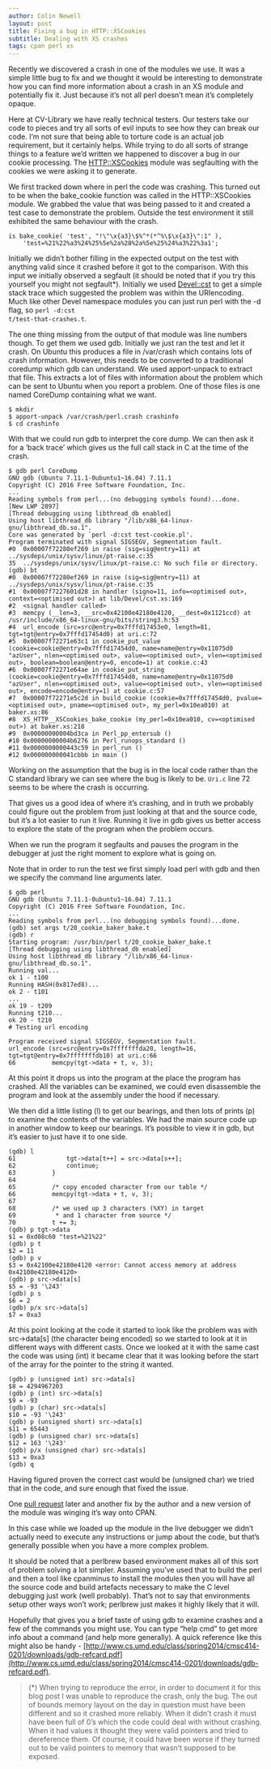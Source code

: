 ```yaml
---
author: Colin Newell
layout: post
title: Fixing a bug in HTTP::XSCookies
subtitle: Dealing with XS crashes
tags: cpan perl xs
---
```


Recently we discovered a crash in one of the modules we use.  It was a simple little bug to fix and we thought it would be interesting to demonstrate how you can find more information about a crash in an XS module and potentially fix it.  Just because it’s not all perl doesn’t mean it’s completely opaque.

Here at CV-Library we have really technical testers.  Our testers take our code to pieces and try all sorts of evil inputs to see how they can break our code.  I’m not sure that being able to torture code is an actual job requirement, but it certainly helps.  While trying to do all sorts of strange things to a feature we’d written we happened to discover a bug in our cookie processing.  The [HTTP::XSCookies](https://metacpan.org/pod/HTTP::XSCookies) module was segfaulting with the cookies we were asking it to generate.

We first tracked down where in perl the code was crashing.  This turned out to be when the bake_cookie function was called in the HTTP::XSCookies module.  We grabbed the value that was being passed to it and created a test case to demonstrate the problem.  Outside the test environment it still exhibited the same behaviour with the crash.

	is bake_cookie( 'test', "!\"\x{a3}\$%^*(*^%\$\x{a3}\":1" ),
		'test=%21%22%a3%24%25%5e%2a%28%2a%5e%25%24%a3%22%3a1';


Initially we didn’t bother filling in the expected output on the test with anything valid since it crashed before it got to the comparison.  With this input we initially observed a segfault (it should be noted that if you try this yourself you might not segfault*).  Initially we used [Devel::cst](https://metacpan.org/pod/Devel::cst) to get a simple stack trace which suggested the problem was within the URIencoding.  Much like other Devel namespace modules you can just run perl with the -d flag, so <code>perl -d:cst t/test-that-crashes.t</code>.

The one thing missing from the output of that module was line numbers though.  To get them we used gdb.  Initially we just ran the test and let it crash.  On Ubuntu this produces a file in /var/crash which contains lots of crash information.  However, this needs to be converted to a traditional coredump which gdb can understand. We used apport-unpack to extract that file.  This extracts a lot of files with information about the problem which can be sent to Ubuntu when you report a problem.  One of those files is one named CoreDump containing what we want.

	$ mkdir
	$ apport-unpack /var/crash/perl.crash crashinfo
	$ cd crashinfo

With that we could run gdb to interpret the core dump.  We can then ask it for a ‘back trace’ which gives us the full call stack in C at the time of the crash.

	$ gdb perl CoreDump
	GNU gdb (Ubuntu 7.11.1-0ubuntu1~16.04) 7.11.1
	Copyright (C) 2016 Free Software Foundation, Inc.
	...
	Reading symbols from perl...(no debugging symbols found)...done.
	[New LWP 2897]
	[Thread debugging using libthread_db enabled]
	Using host libthread_db library "/lib/x86_64-linux-gnu/libthread_db.so.1".
	Core was generated by `perl -d:cst test-cookie.pl'.
	Program terminated with signal SIGSEGV, Segmentation fault.
	#0  0x00007f72280ef269 in raise (sig=sig@entry=11) at ../sysdeps/unix/sysv/linux/pt-raise.c:35
	35	../sysdeps/unix/sysv/linux/pt-raise.c: No such file or directory.
	(gdb) bt
	#0  0x00007f72280ef269 in raise (sig=sig@entry=11) at ../sysdeps/unix/sysv/linux/pt-raise.c:35
	#1  0x00007f7227601d28 in handler (signo=11, info=<optimised out>, context=<optimised out>) at lib/Devel/cst.xs:169
	#2  <signal handler called>
	#3  memcpy (__len=3, __src=0x42100e42180e4120, __dest=0x1121ccd) at /usr/include/x86_64-linux-gnu/bits/string3.h:53
	#4  url_encode (src=src@entry=0x7fffd17453e0, length=81, tgt=tgt@entry=0x7fffd17454d0) at uri.c:72
	#5  0x00007f72271e63c1 in cookie_put_value (cookie=cookie@entry=0x7fffd17454d0, name=name@entry=0x11075d0 "azUser", nlen=<optimised out>, value=<optimised out>, vlen=<optimised out>, boolean=boolean@entry=0, encode=1) at cookie.c:43
	#6  0x00007f72271e64ae in cookie_put_string (cookie=cookie@entry=0x7fffd17454d0, name=name@entry=0x11075d0 "azUser", nlen=<optimised out>, value=<optimised out>, vlen=<optimised out>, encode=encode@entry=1) at cookie.c:57
	#7  0x00007f72271e5c2d in build_cookie (cookie=0x7fffd17454d0, pvalue=<optimised out>, pname=<optimised out>, my_perl=0x10ea010) at baker.xs:86
	#8  XS_HTTP__XSCookies_bake_cookie (my_perl=0x10ea010, cv=<optimised out>) at baker.xs:218
	#9  0x00000000004bd3ca in Perl_pp_entersub ()
	#10 0x00000000004b6276 in Perl_runops_standard ()
	#11 0x0000000000443c59 in perl_run ()
	#12 0x000000000041cbbb in main ()

Working on the assumption that the bug is in the local code rather than the C standard library we can see where the bug is likely to be.  <code>Uri.c</code> line 72 seems to be where the crash is occurring.

That gives us a good idea of where it’s crashing, and in truth we probably could figure out the problem from just looking at that and the source code, but it’s a lot easier to run it live.  Running it live in gdb gives us better access to explore the state of the program when the problem occurs.

When we run the program it segfaults and pauses the program in the debugger at just the right moment to explore what is going on.

Note that in order to run the test we first simply load perl with gdb and then we specify the command line arguments later.

	$ gdb perl
	GNU gdb (Ubuntu 7.11.1-0ubuntu1~16.04) 7.11.1
	Copyright (C) 2016 Free Software Foundation, Inc.
	...
	Reading symbols from perl...(no debugging symbols found)...done.
	(gdb) set args t/20_cookie_baker_bake.t
	(gdb) r
	Starting program: /usr/bin/perl t/20_cookie_baker_bake.t
	[Thread debugging using libthread_db enabled]
	Using host libthread_db library "/lib/x86_64-linux-gnu/libthread_db.so.1".
	Running val...
	ok 1 - t100
	Running HASH(0x817ed8)...
	ok 2 - t101
	...
	ok 19 - t209
	Running t210...
	ok 20 - t210
	# Testing url encoding

	Program received signal SIGSEGV, Segmentation fault.
	url_encode (src=src@entry=0x7fffffffda20, length=16, tgt=tgt@entry=0x7fffffffdb10) at uri.c:66
	66	        memcpy(tgt->data + t, v, 3);


At this point it drops us into the program at the place the program has crashed.  All the variables can be examined, we could even disassemble the program and look at the assembly under the hood if necessary.

We then did a little listing (l) to get our bearings, and then lots of prints (p) to examine the contents of the variables.  We had the main source code up in another window to keep our bearings.  It’s possible to view it in gdb, but it’s easier to just have it to one side.

	(gdb) l
	61	            tgt->data[t++] = src->data[s++];
	62	            continue;
	63	        }
	64
	65	        /* copy encoded character from our table */
	66	        memcpy(tgt->data + t, v, 3);
	67
	68	        /* we used up 3 characters (%XY) in target
	69	         * and 1 character from source */
	70	        t += 3;
	(gdb) p tgt->data
	$1 = 0xd08c60 "test=%21%22"
	(gdb) p t
	$2 = 11
	(gdb) p v
	$3 = 0x42100e42180e4120 <error: Cannot access memory at address 0x42100e42180e4120>
	(gdb) p src->data[s]
	$5 = -93 '\243'
	(gdb) p s
	$6 = 2
	(gdb) p/x src->data[s]
	$7 = 0xa3

At this point looking at the code it started to look like the problem was with src->data[s] (the character being encoded) so we started to look at it in different ways with different casts.  Once we looked at it with the same cast the code was using (int) it became clear that it was looking before the start of the array for the pointer to the string it wanted.

	(gdb) p (unsigned int) src->data[s]
	$8 = 4294967203
	(gdb) p (int) src->data[s]
	$9 = -93
	(gdb) p (char) src->data[s]
	$10 = -93 '\243'
	(gdb) p (unsigned short) src->data[s]
	$11 = 65443
	(gdb) p (unsigned char) src->data[s]
	$12 = 163 '\243'
	(gdb) p/x (unsigned char) src->data[s]
	$13 = 0xa3
	(gdb) q

Having figured proven the correct cast would be (unsigned char) we tried that in the code, and sure enough that fixed the issue.

One [pull request](https://github.com/gonzus/http-xscookies/pull/4) later and another fix by the author and a new version of the module was winging it’s way onto CPAN.

In this case while we loaded up the module in the live debugger we didn’t actually need to execute any instructions or jump about the code, but that’s generally possible when you have a more complex problem.

It should be noted that a perlbrew based environment makes all of this sort of problem solving a lot simpler.  Assuming you’ve used that to build the perl and then a tool like cpanminus to install the modules then you will have all the source code and build artefacts necessary to make the C level debugging just work (well probably).  That’s not to say that environments setup other ways won’t work; perlbrew just makes it highly likely that it will.

Hopefully that gives you a brief taste of using gdb to examine crashes and a few of the commands you might use.  You can type “help cmd” to get more info about a command (and help more generally).  A quick reference like this might also be handy - [http://www.cs.umd.edu/class/spring2014/cmsc414-0201/downloads/gdb-refcard.pdf](http://www.cs.umd.edu/class/spring2014/cmsc414-0201/downloads/gdb-refcard.pdf).

> (*) When trying to reproduce the error, in order to document it for this blog post I was unable to reproduce the crash, only the bug.  The out of bounds memory layout on the day in question must have been different and so it crashed more reliably.  When it didn’t crash it must have been full of 0’s which the code could deal with without crashing.  When it had values it thought they were valid pointers and tried to dereference them.  Of course, it could have been worse if they turned out to be valid pointers to memory that wasn’t supposed to be exposed.



